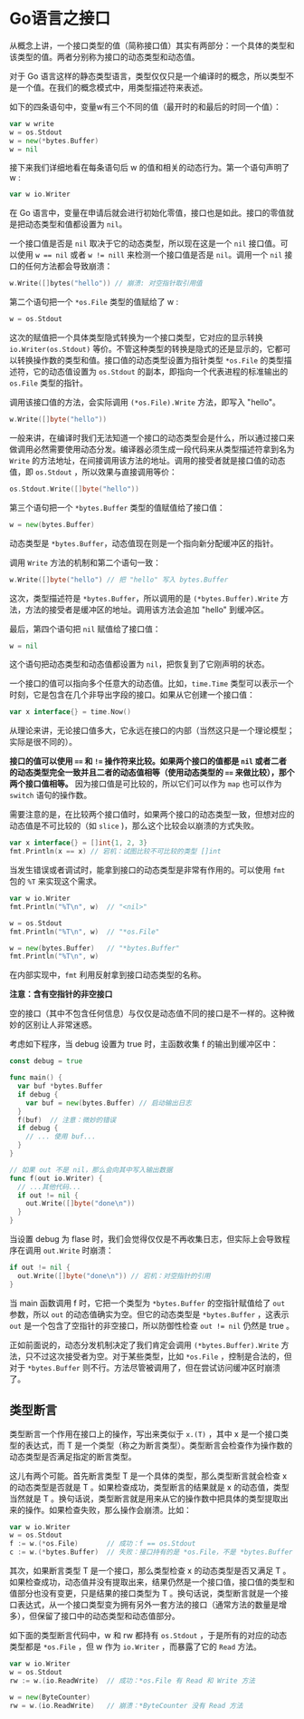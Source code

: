 # Go语言之接口

从概念上讲，一个接口类型的值（简称接口值）其实有两部分：一个具体的类型和该类型的值。两者分别称为接口的动态类型和动态值。

对于 Go 语言这样的静态类型语言，类型仅仅只是一个编译时的概念，所以类型不是一个值。在我们的概念模式中，用类型描述符来表述。

如下的四条语句中，变量w有三个不同的值（最开时的和最后的时同一个值）：

```go
var w write
w = os.Stdout
w = new(*bytes.Buffer)
w = nil
```

接下来我们详细地看在每条语句后 w 的值和相关的动态行为。第一个语句声明了 w :

```go
var w io.Writer
```

在 Go 语言中，变量在申请后就会进行初始化零值，接口也是如此。接口的零值就是把动态类型和值都设置为 `nil`。

一个接口值是否是 `nil` 取决于它的动态类型，所以现在这是一个 `nil` 接口值。可以使用 `w == nil` 或者 `w != nill` 来检测一个接口值是否是 `nil`。调用一个 `nil` 接口的任何方法都会导致崩溃：

```go
w.Write([]bytes("hello")) // 崩溃: 对空指针取引用值
```

第二个语句把一个 `*os.File` 类型的值赋给了 w :

```go
w = os.Stdout
```

这次的赋值把一个具体类型隐式转换为一个接口类型，它对应的显示转换 `io.Writer(os.Stdout)` 等价。不管这种类型的转换是隐式的还是显示的，它都可以转换操作数的类型和值。接口值的动态类型设置为指针类型 `*os.File` 的类型描述符，它的动态值设置为 `os.Stdout` 的副本，即指向一个代表进程的标准输出的 `os.File` 类型的指针。

调用该接口值的方法，会实际调用 `(*os.File).Write` 方法，即写入 "hello"。

```go
w.Write([]byte("hello"))
```

一般来讲，在编译时我们无法知道一个接口的动态类型会是什么，所以通过接口来做调用必然需要使用动态分发。编译器必须生成一段代码来从类型描述符拿到名为 `Write` 的方法地址，在间接调用该方法的地址。调用的接受者就是接口值的动态值，即 `os.Stdout` ，所以效果与直接调用等价：

```go
os.Stdout.Write([]byte("hello"))
```

第三个语句把一个 `*bytes.Buffer` 类型的值赋值给了接口值：

```go
w = new(bytes.Buffer)
```

动态类型是 `*bytes.Buffer`，动态值现在则是一个指向新分配缓冲区的指针。

调用 `Write` 方法的机制和第二个语句一致：

```go
w.Write([]byte("hello") // 把 "hello" 写入 bytes.Buffer
```

这次，类型描述符是 `*bytes.Buffer`，所以调用的是 `(*bytes.Buffer).Write` 方法，方法的接受者是缓冲区的地址。调用该方法会追加 "hello" 到缓冲区。

最后，第四个语句把 `nil` 赋值给了接口值：

```go
w = nil
```

这个语句把动态类型和动态值都设置为 `nil`，把恢复到了它刚声明的状态。

一个接口的值可以指向多个任意大的动态值。比如，`time.Time` 类型可以表示一个时刻，它是包含在几个非导出字段的接口。如果从它创建一个接口值：

```go
var x interface{} = time.Now()
```

从理论来讲，无论接口值多大，它永远在接口的内部（当然这只是一个理论模型；实际是很不同的）。

**接口的值可以使用 `==` 和 `!=` 操作符来比较。如果两个接口的值都是 `nil` 或者二者的动态类型完全一致并且二者的动态值相等（使用动态类型的 `==` 来做比较），那个两个接口值相等。** 因为接口值是可比较的，所以它们可以作为 `map` 也可以作为 `switch` 语句的操作数。

需要注意的是，在比较两个接口值时，如果两个接口的动态类型一致，但想对应的动态值是不可比较的（如 `slice` )，那么这个比较会以崩溃的方式失败。

```go
var x interface{} = []int{1, 2, 3}
fmt.Println(x == x) // 宕机：试图比较不可比较的类型 []int
```

当发生错误或者调试时，能拿到接口的动态类型是非常有作用的。可以使用 `fmt` 包的 `%T` 来实现这个需求。

```go
var w io.Writer
fmt.Println("%T\n", w)  // "<nil>"

w = os.Stdout
fmt.Println("%T\n", w)  // "*os.File"

w = new(bytes.Buffer)   // "*bytes.Buffer"
fmt.Println("%T\n", w)
```

在内部实现中，`fmt` 利用反射拿到接口动态类型的名称。

**注意：含有空指针的非空接口**

空的接口（其中不包含任何信息）与仅仅是动态值不同的接口是不一样的。这种微妙的区别让人非常迷惑。

考虑如下程序，当 debug 设置为 true 时，主函数收集 f 的输出到缓冲区中：

```go
const debug = true

func main() {
  var buf *bytes.Buffer
  if debug {
    var buf = new(bytes.Buffer) // 启动输出日志
  }
  f(buf)  // 注意：微妙的错误
  if debug {
    // ... 使用 buf...
  }
}

// 如果 out 不是 nil，那么会向其中写入输出数据
func f(out io.Writer) {
  // ...其他代码...
  if out != nil {
    out.Write([]byte("done\n"))
  }
}
```

当设置 debug 为 flase 时，我们会觉得仅仅是不再收集日志，但实际上会导致程序在调用 `out.Write` 时崩溃：

```go
if out != nil {
  out.Write([]byte("done\n")) // 宕机：对空指针的引用
}
```

当 main 函数调用 f 时，它把一个类型为 `*bytes.Buffer` 的空指针赋值给了 `out` 参数，所以 `out` 的动态值确实为空。但它的动态类型是 `*bytes.Buffer` ，这表示 `out` 是一个包含了空指针的非空接口，所以防御性检查 `out != nil` 仍然是 true 。

正如前面说的，动态分发机制决定了我们肯定会调用 `(*bytes.Buffer).Write` 方法，只不过这次接受者为空。对于某些类型，比如 `*os.File` ，控制是合法的，但对于 `*bytes.Buffer` 则不行。方法尽管被调用了，但在尝试访问缓冲区时崩溃了。

## 类型断言

类型断言一个作用在接口上的操作，写出来类似于 `x.(T)` ，其中 x 是一个接口类型的表达式，而 T 是一个类型（称之为断言类型）。类型断言会检查作为操作数的动态类型是否满足指定的断言类型。

这儿有两个可能。首先断言类型 T 是一个具体的类型，那么类型断言就会检查 x 的动态类型是否就是 T 。如果检查成功，类型断言的结果就是 x 的动态值，类型当然就是 T 。换句话说，类型断言就是用来从它的操作数中把具体的类型提取出来的操作。如果检查失败，那么操作会崩溃。比如：

```go
var w io.Writer
w = os.Stdout
f := w.(*os.File)       // 成功：f == os.Stdout
c := w.(*bytes.Buffer)  // 失败：接口持有的是 *os.File，不是 *bytes.Buffer
```

其次，如果断言类型 T 是一个接口，那么类型检查 x 的动态类型是否又满足 T 。如果检查成功，动态值并没有提取出来，结果仍然是一个接口值，接口值的类型和值部分也没有变更，只是结果的接口类型为 T 。换句话说，类型断言就是一个接口表达式，从一个接口类型变为拥有另外一套方法的接口（通常方法的数量是增多），但保留了接口中的动态类型和动态值部分。

如下面的类型断言代码中，w 和 rw  都持有 `os.Stdout` ，于是所有的对应的动态类型都是 `*os.File` ，但 w 作为 `io.Writer` ，而暴露了它的 `Read` 方法。

```go
var w io.Writer
w = os.Stdout
rw := w.(io.ReadWrite)  // 成功：*os.File 有 Read 和 Write 方法

w = new(ByteCounter)
rw = w.(io.ReadWrite)   // 崩溃：*ByteCounter 没有 Read 方法
```

